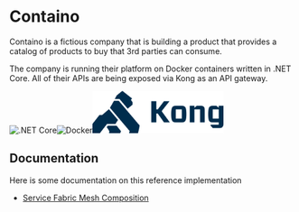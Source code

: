 Containo
===========================

Containo is a fictious company that is building a product that provides a catalog of products to buy that 3rd parties can consume.

The company is running their platform on Docker containers written in .NET Core. All of their APIs are being exposed via Kong as an API gateway.


![.NET Core](./media/dotnet.png)![Docker](./media/docker.png)![Kong](./media/kong.png)

## Documentation
Here is some documentation on this reference implementation
- [Service Fabric Mesh Composition](./docs/service-fabric-mesh-composition.md)
